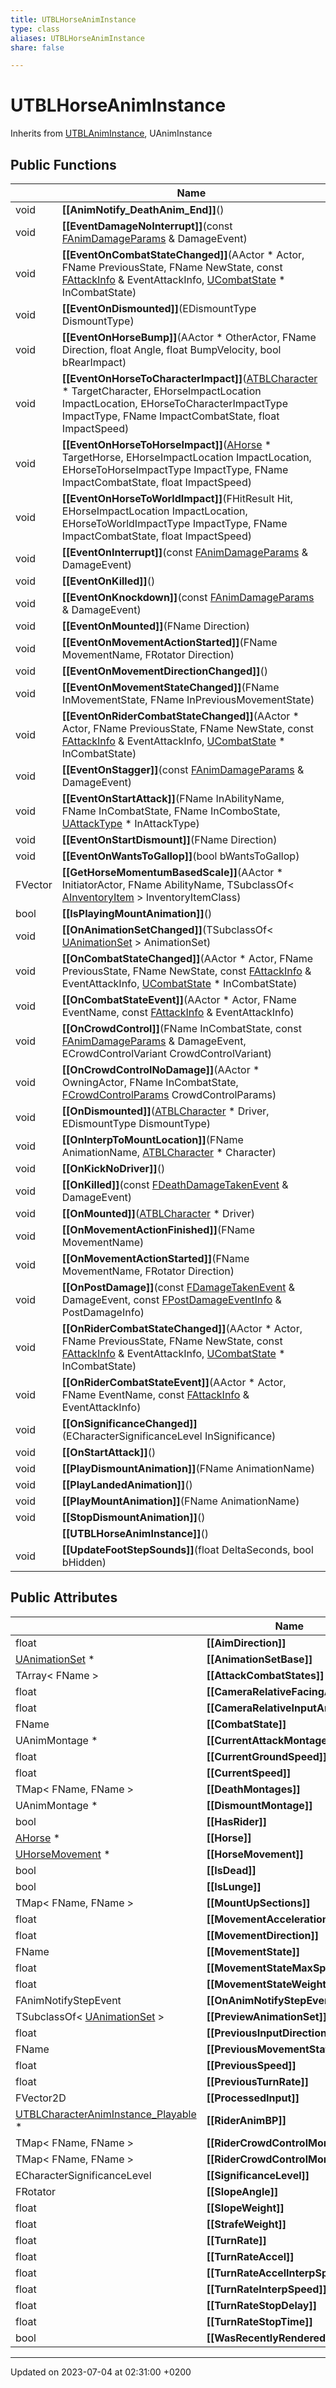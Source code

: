 ```yaml
---
title: UTBLHorseAnimInstance
type: class
aliases: UTBLHorseAnimInstance
share: false

---
```


# UTBLHorseAnimInstance





Inherits from [UTBLAnimInstance](/docs/SDK/Source/Classes/classUTBLAnimInstance.md), UAnimInstance

## Public Functions

|                | Name           |
| -------------- | -------------- |
| void | **[[AnimNotify_DeathAnim_End]]**() |
| void | **[[EventDamageNoInterrupt]]**(const [FAnimDamageParams](/docs/SDK/Source/Classes/structFAnimDamageParams.md) & DamageEvent) |
| void | **[[EventOnCombatStateChanged]]**(AActor * Actor, FName PreviousState, FName NewState, const [FAttackInfo](/docs/SDK/Source/Classes/structFAttackInfo.md) & EventAttackInfo, [UCombatState](/docs/SDK/Source/Classes/classUCombatState.md) * InCombatState) |
| void | **[[EventOnDismounted]]**(EDismountType DismountType) |
| void | **[[EventOnHorseBump]]**(AActor * OtherActor, FName Direction, float Angle, float BumpVelocity, bool bRearImpact) |
| void | **[[EventOnHorseToCharacterImpact]]**([ATBLCharacter](/docs/SDK/Source/Classes/classATBLCharacter.md) * TargetCharacter, EHorseImpactLocation ImpactLocation, EHorseToCharacterImpactType ImpactType, FName ImpactCombatState, float ImpactSpeed) |
| void | **[[EventOnHorseToHorseImpact]]**([AHorse](/docs/SDK/Source/Classes/classAHorse.md) * TargetHorse, EHorseImpactLocation ImpactLocation, EHorseToHorseImpactType ImpactType, FName ImpactCombatState, float ImpactSpeed) |
| void | **[[EventOnHorseToWorldImpact]]**(FHitResult Hit, EHorseImpactLocation ImpactLocation, EHorseToWorldImpactType ImpactType, FName ImpactCombatState, float ImpactSpeed) |
| void | **[[EventOnInterrupt]]**(const [FAnimDamageParams](/docs/SDK/Source/Classes/structFAnimDamageParams.md) & DamageEvent) |
| void | **[[EventOnKilled]]**() |
| void | **[[EventOnKnockdown]]**(const [FAnimDamageParams](/docs/SDK/Source/Classes/structFAnimDamageParams.md) & DamageEvent) |
| void | **[[EventOnMounted]]**(FName Direction) |
| void | **[[EventOnMovementActionStarted]]**(FName MovementName, FRotator Direction) |
| void | **[[EventOnMovementDirectionChanged]]**() |
| void | **[[EventOnMovementStateChanged]]**(FName InMovementState, FName InPreviousMovementState) |
| void | **[[EventOnRiderCombatStateChanged]]**(AActor * Actor, FName PreviousState, FName NewState, const [FAttackInfo](/docs/SDK/Source/Classes/structFAttackInfo.md) & EventAttackInfo, [UCombatState](/docs/SDK/Source/Classes/classUCombatState.md) * InCombatState) |
| void | **[[EventOnStagger]]**(const [FAnimDamageParams](/docs/SDK/Source/Classes/structFAnimDamageParams.md) & DamageEvent) |
| void | **[[EventOnStartAttack]]**(FName InAbilityName, FName InCombatState, FName InComboState, [UAttackType](/docs/SDK/Source/Classes/classUAttackType.md) * InAttackType) |
| void | **[[EventOnStartDismount]]**(FName Direction) |
| void | **[[EventOnWantsToGallop]]**(bool bWantsToGallop) |
| FVector | **[[GetHorseMomentumBasedScale]]**(AActor * InitiatorActor, FName AbilityName, TSubclassOf< [AInventoryItem](/docs/SDK/Source/Classes/classAInventoryItem.md) > InventoryItemClass) |
| bool | **[[IsPlayingMountAnimation]]**() |
| void | **[[OnAnimationSetChanged]]**(TSubclassOf< [UAnimationSet](/docs/SDK/Source/Classes/classUAnimationSet.md) > AnimationSet) |
| void | **[[OnCombatStateChanged]]**(AActor * Actor, FName PreviousState, FName NewState, const [FAttackInfo](/docs/SDK/Source/Classes/structFAttackInfo.md) & EventAttackInfo, [UCombatState](/docs/SDK/Source/Classes/classUCombatState.md) * InCombatState) |
| void | **[[OnCombatStateEvent]]**(AActor * Actor, FName EventName, const [FAttackInfo](/docs/SDK/Source/Classes/structFAttackInfo.md) & EventAttackInfo) |
| void | **[[OnCrowdControl]]**(FName InCombatState, const [FAnimDamageParams](/docs/SDK/Source/Classes/structFAnimDamageParams.md) & DamageEvent, ECrowdControlVariant CrowdControlVariant) |
| void | **[[OnCrowdControlNoDamage]]**(AActor * OwningActor, FName InCombatState, [FCrowdControlParams](/docs/SDK/Source/Classes/structFCrowdControlParams.md) CrowdControlParams) |
| void | **[[OnDismounted]]**([ATBLCharacter](/docs/SDK/Source/Classes/classATBLCharacter.md) * Driver, EDismountType DismountType) |
| void | **[[OnInterpToMountLocation]]**(FName AnimationName, [ATBLCharacter](/docs/SDK/Source/Classes/classATBLCharacter.md) * Character) |
| void | **[[OnKickNoDriver]]**() |
| void | **[[OnKilled]]**(const [FDeathDamageTakenEvent](/docs/SDK/Source/Classes/structFDeathDamageTakenEvent.md) & DamageEvent) |
| void | **[[OnMounted]]**([ATBLCharacter](/docs/SDK/Source/Classes/classATBLCharacter.md) * Driver) |
| void | **[[OnMovementActionFinished]]**(FName MovementName) |
| void | **[[OnMovementActionStarted]]**(FName MovementName, FRotator Direction) |
| void | **[[OnPostDamage]]**(const [FDamageTakenEvent](/docs/SDK/Source/Classes/structFDamageTakenEvent.md) & DamageEvent, const [FPostDamageEventInfo](/docs/SDK/Source/Classes/structFPostDamageEventInfo.md) & PostDamageInfo) |
| void | **[[OnRiderCombatStateChanged]]**(AActor * Actor, FName PreviousState, FName NewState, const [FAttackInfo](/docs/SDK/Source/Classes/structFAttackInfo.md) & EventAttackInfo, [UCombatState](/docs/SDK/Source/Classes/classUCombatState.md) * InCombatState) |
| void | **[[OnRiderCombatStateEvent]]**(AActor * Actor, FName EventName, const [FAttackInfo](/docs/SDK/Source/Classes/structFAttackInfo.md) & EventAttackInfo) |
| void | **[[OnSignificanceChanged]]**(ECharacterSignificanceLevel InSignificance) |
| void | **[[OnStartAttack]]**() |
| void | **[[PlayDismountAnimation]]**(FName AnimationName) |
| void | **[[PlayLandedAnimation]]**() |
| void | **[[PlayMountAnimation]]**(FName AnimationName) |
| void | **[[StopDismountAnimation]]**() |
| | **[[UTBLHorseAnimInstance]]**() |
| void | **[[UpdateFootStepSounds]]**(float DeltaSeconds, bool bHidden) |

## Public Attributes

|                | Name           |
| -------------- | -------------- |
| float | **[[AimDirection]]**  |
| [UAnimationSet](/docs/SDK/Source/Classes/classUAnimationSet.md) * | **[[AnimationSetBase]]**  |
| TArray< FName > | **[[AttackCombatStates]]**  |
| float | **[[CameraRelativeFacingAngle]]**  |
| float | **[[CameraRelativeInputAngle]]**  |
| FName | **[[CombatState]]**  |
| UAnimMontage * | **[[CurrentAttackMontage]]**  |
| float | **[[CurrentGroundSpeed]]**  |
| float | **[[CurrentSpeed]]**  |
| TMap< FName, FName > | **[[DeathMontages]]**  |
| UAnimMontage * | **[[DismountMontage]]**  |
| bool | **[[HasRider]]**  |
| [AHorse](/docs/SDK/Source/Classes/classAHorse.md) * | **[[Horse]]**  |
| [UHorseMovement](/docs/SDK/Source/Classes/classUHorseMovement.md) * | **[[HorseMovement]]**  |
| bool | **[[IsDead]]**  |
| bool | **[[IsLunge]]**  |
| TMap< FName, FName > | **[[MountUpSections]]**  |
| float | **[[MovementAcceleration]]**  |
| float | **[[MovementDirection]]**  |
| FName | **[[MovementState]]**  |
| float | **[[MovementStateMaxSpeed]]**  |
| float | **[[MovementStateWeight]]**  |
| FAnimNotifyStepEvent | **[[OnAnimNotifyStepEvent]]**  |
| TSubclassOf< [UAnimationSet](/docs/SDK/Source/Classes/classUAnimationSet.md) > | **[[PreviewAnimationSet]]**  |
| float | **[[PreviousInputDirection]]**  |
| FName | **[[PreviousMovementState]]**  |
| float | **[[PreviousSpeed]]**  |
| float | **[[PreviousTurnRate]]**  |
| FVector2D | **[[ProcessedInput]]**  |
| [UTBLCharacterAnimInstance_Playable](/docs/SDK/Source/Classes/classUTBLCharacterAnimInstance__Playable.md) * | **[[RiderAnimBP]]**  |
| TMap< FName, FName > | **[[RiderCrowdControlMontage]]**  |
| TMap< FName, FName > | **[[RiderCrowdControlMontage1P]]**  |
| ECharacterSignificanceLevel | **[[SignificanceLevel]]**  |
| FRotator | **[[SlopeAngle]]**  |
| float | **[[SlopeWeight]]**  |
| float | **[[StrafeWeight]]**  |
| float | **[[TurnRate]]**  |
| float | **[[TurnRateAccel]]**  |
| float | **[[TurnRateAccelInterpSpeed]]**  |
| float | **[[TurnRateInterpSpeed]]**  |
| float | **[[TurnRateStopDelay]]**  |
| float | **[[TurnRateStopTime]]**  |
| bool | **[[WasRecentlyRendered]]**  |

-------------------------------

Updated on 2023-07-04 at 02:31:00 +0200